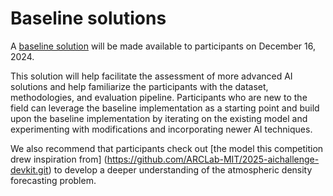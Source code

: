 # Baseline solutions
A [baseline solution](https://github.com/ARCLab-MIT/2025-aichallenge-wiki/tree/main/baseline_solutions) will be made available to participants on December 16, 2024. 

This solution will help facilitate the assessment of more advanced AI solutions and help familiarize the participants with the dataset, methodologies, and evaluation pipeline. Participants who are new to the field can leverage the baseline implementation as a starting point and build upon the baseline implementation by iterating on the existing model and experimenting with modifications and incorporating newer AI techniques. 

We also recommend that participants check out [the model this competition drew inspiration from] (https://github.com/ARCLab-MIT/2025-aichallenge-devkit.git) to develop a deeper understanding of the atmospheric density forecasting problem.